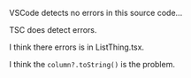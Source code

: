 VSCode detects no errors in this source code...

TSC does detect errors.

I think there errors is in ListThing.tsx.

I think the `column?.toString()` is the problem.